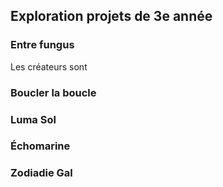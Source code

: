 ## Exploration projets de 3e année
### Entre fungus
Les créateurs sont
### Boucler la boucle
### Luma Sol
### Échomarine
### Zodiadie Gal
